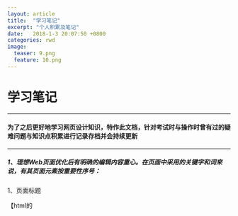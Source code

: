 ```yaml
---
layout: article
title:  "学习笔记"
excerpt: "个人积累及笔记"
date:   2018-1-3 20:07:50 +0800
categories: rwd 
image:
  teaser: 9.png
  feature: 10.png
---
```


# 学习笔记
---
#### 为了之后更好地学习网页设计知识，特作此文档，针对考试时与操作时曾有过的疑难问题与知识点积累进行记录存档并会持续更新


---
##### 1、理想Web页面优化后有明确的编辑内容重心。在页面中采用的关键字和词来说，有其页面元素按重要性序号：

1、页面标题

【html的<title> 元素是网页中最关键的元素。主关键字必须出现在页标题标签中。】

2、页面顶部的主要标题

【meta 标签对搜索引擎排名没有多大的贡献, 但是对于在你主页上的 "描述" meta 标签的文本是很重要的, 因为像 Google 这样的搜索引擎经常在 serp 上使用你的网页标题链接下面的文本。】

3、页面前几段内容

【你的关键词和短语都应该出现在这里, 但不能太过火。】

4、链接到其他页面的文字


5、页面上所有相关图形的替代文字

【始终使用链接代码的 alt 和 title 属性提供对图片或视频内容的准确描述。】

6、HTML文件名以及网站目录的名字

【大多数 web 创作程序 (如 Dreamweaver 或 cms 程序) 将提示您输入图像的替代说明性文本 ("alt 文本"), 或链接 "标题" 标签的描述性文本。使用准确描述链接材料的语言。】

如果页面明显超出了与关键字相关的语言的这些正常统计参数, 那么其内容可能会 de-ranked, 因为它与用户的搜索关键词无关。

###### 2、网页图像的5种基本类型

一种简便方法，把数十甚至数百个矢量符号和图标，一次以非常紧凑的形式加载至网站中。 → 图标字体

使用线条丶多边形丶点丶曲线和填充效果的数学描述来创建图像，像 Adobe Illustrator (.ai) 文件。 → 矢量图

以开放格式的 xml 文件类型保存的一种矢量图，直接用于网页上。 → 可伸缩矢量图形 SVG

单靠 css 代码在网页上的使用，可加配有阴影丶边缘丶阴影丶悬停和点击状态等等效果。 → CSS 图形

是由像素 (pixels，也就是图片元素) 为基本单元所组成的细粒网格。 → 位图／点阵图 或称 光栅图

###### 3、网络技术框架平台， 提供和支持的东西远远超过基本的链接和基于表单的交互。而为媒介而设计有以下几项核心要点：

- 由於用户可能出现在任何页面上→ 无死胡同頁 NO DEAD-END PAGES
 
- 由於用户希望以尽可能最少的步骤获取信息 → 直接访问 DIRECT ACCESS
 
- 由於用户使用的装置各类型都有 → 显示屏 DISPLAYS
 
- 由於用户想知道她在哪，有什麽选项及功能 → 反馈和对话框 FEEDBACK AND DIALOG
 
- 由於用户不会容忍长时间的延迟。研究表明，对于大多数计算任务，超过大约是十秒的门槛，用户感到挫折。→ 带宽和交互 BANDWIDTH AND INTERACTION
 
- 由於用户要精确及可靠信息 → 完整性和稳定性 INTEGRITY AND STABILITY
 
- 由於用户不喜复杂，要即时及正确信息→ 简洁性和一致性 SIMPLICITY AND CONSISTENCY
